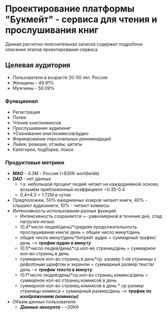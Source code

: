 # Проектирование платформы "Букмейт" - сервиса для чтения и прослушивания книг
Данная расчетно-пояснительная записка содержит подробное описание этапов проектирования сервиса

## Целевая аудитория

- Пользователи в возрасте 20-50 лет. Россия
- Женщины - 49.91%
- Мужчины - 50.09%

### Функционал

- Регистрация
- Полки
- Чтение книг/комиксов
- Прослушивание аудиокниг
- *Скачивание книг/комиксов/аудио
- Формирование персональных рекомендаций
- Лайки, реакции, отзывы, цитаты
- Категории, подборки, поиск

### Продуктовые метрики

- ***MAO*** - 4.3M - Россия (+830K worldwide)
- ***DAO*** - нет данных
    - т.к. небольшой процент людей читает на каждодневной основе, возьмем приближенный коэффициент ~0.35-0.4
    - 0.4*4.3 = 1.72M в сутки
- Предположим, 50% ежедневных юзеров читают книги, 40% - слушают аудиокниги, 10% - читают комиксы
- Интенсивность использования разных функций:
    - Интенсивность сохраняется +- равномерной в течение дня, спад нагрузки ночью
    - (0.4*число людей/день)*средняя продолжительность прослушивания книги/ день = общее число минут/день
    - общее число минут/день*битрейт аудио = суммарный трафик/день —> ***трафик аудио в минуту***
    - (0.5*число людей/день)*ср.кол-во страниц/день = суммарное кол-во страниц в день
    - суммарное кол-во страниц в день*ср. размер 1-ой страницы с дефолтным шрифтом и экраном = суммарный размер текста/день —> ***трафик текста в минуту***
    - (0.1*число людей/день)*ср.кол-во страниц комикса/день = суммарное кол-во страниц комиксов в день
    - суммарное кол-во страниц комиксов в день * ср размер страницы комикса = суммарный размер/день —> ***трафик по изображениям (комиксы)***
- Объем данных пользователя:
    - ***Данные аккаунта*** - ~20Кб
